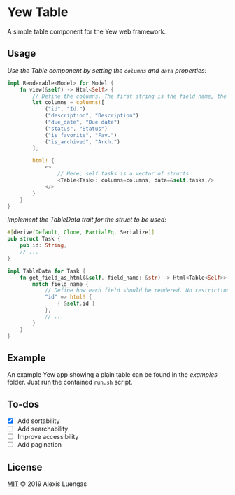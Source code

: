 # Yew Table

A simple table component for the Yew web framework.

## Usage

*Use the Table component by setting the `columns` and `data` properties:*

```rust
impl Renderable<Model> for Model {
    fn view(&self) -> Html<Self> {
        // Define the columns. The first string is the field name, the second is the label.
        let columns = columns![
            ("id", "Id.")
            ("description", "Description")
            ("due_date", "Due date")
            ("status", "Status")
            ("is_favorite", "Fav.")
            ("is_archived", "Arch.")
        ];

        html! {
            <>
                // Here, self.tasks is a vector of structs
                <Table<Task>: columns=columns, data=&self.tasks,/>
            </>
        }
    }
}
```

*Implement the TableData trait for the struct to be used:*

```rust
#[derive(Default, Clone, PartialEq, Serialize)]
pub struct Task {
    pub id: String,
    // ...
}

impl TableData for Task {
    fn get_field_as_html(&self, field_name: &str) -> Html<Table<Self>> {
        match field_name {
            // Define how each field should be rendered. No restrictions.
            "id" => html! {
                { &self.id }
            },
            // ...
        }
    }
}
```

## Example

An example Yew app showing a plain table can be found in the _examples_ folder. Just run the contained `run.sh` script. 

## To-dos

- [x] Add sortability
- [ ] Add searchability
- [ ] Improve accessibility
- [ ] Add pagination

## License

[MIT](LICENSE) © 2019 Alexis Luengas
